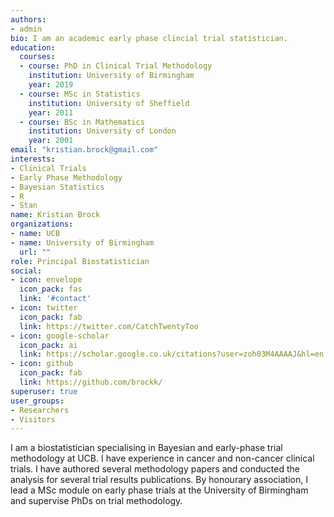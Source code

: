 ```yaml
---
authors:
- admin
bio: I am an academic early phase clincial trial statistician.
education:
  courses:
  - course: PhD in Clinical Trial Methodology
    institution: University of Birmingham
    year: 2019
  - course: MSc in Statistics
    institution: University of Sheffield
    year: 2011
  - course: BSc in Mathematics
    institution: University of London
    year: 2001
email: "kristian.brock@gmail.com"
interests:
- Clinical Trials
- Early Phase Methodology
- Bayesian Statistics
- R
- Stan
name: Kristian Brock
organizations:
- name: UCB
- name: University of Birmingham
  url: ""
role: Principal Biostatistician
social:
- icon: envelope
  icon_pack: fas
  link: '#contact'
- icon: twitter
  icon_pack: fab
  link: https://twitter.com/CatchTwentyToo
- icon: google-scholar
  icon_pack: ai
  link: https://scholar.google.co.uk/citations?user=zoh03M4AAAAJ&hl=en
- icon: github
  icon_pack: fab
  link: https://github.com/brockk/
superuser: true
user_groups:
- Researchers
- Visitors
---
```


I am a biostatistician specialising in Bayesian and early-phase trial methodology at UCB. 
I have experience in cancer and non-cancer clinical trials. 
I have authored several methodology papers and conducted the analysis for several trial results publications. 
By honourary association, I lead a MSc module on early phase trials at the University of Birmingham and supervise PhDs on trial methodology.
